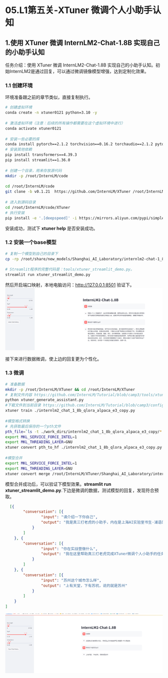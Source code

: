 # 05.L1第五关-XTuner 微调个人小助手认知

## 1.使用 XTuner 微调 InternLM2-Chat-1.8B 实现自己的小助手认知

任务介绍：使用 XTuner 微调 InternLM2-Chat-1.8B 实现自己的小助手认知。初始InternLM2是通过回复，可以通过微调镜像模型增强，达到定制化效果。

### 1.1 创建环境
环境准备跟之前的章节类似，直接复制执行。
```bash
# 创建虚拟环境
conda create -n xtuner0121 python=3.10 -y

# 激活虚拟环境（注意：后续的所有操作都需要在这个虚拟环境中进行）
conda activate xtuner0121

# 安装一些必要的库
conda install pytorch==2.1.2 torchvision==0.16.2 torchaudio==2.1.2 pytorch-cuda=12.1 -c pytorch -c nvidia -y
# 安装其他依赖
pip install transformers==4.39.3
pip install streamlit==1.36.0

# 创建一个目录，用来存放源代码
mkdir -p /root/InternLM/code

cd /root/InternLM/code
git clone -b v0.1.21  https://github.com/InternLM/XTuner /root/InternLM/code/XTuner

# 进入到源码目录
cd /root/InternLM/code/XTuner
# 执行安装
pip install -e '.[deepspeed]' -i https://mirrors.aliyun.com/pypi/simple/
```

安装成功，测试下 **xtuner help** 是否安装成功。

### 1.2 安装一个base模型
```bash
# 复制一个模型到自己的目录下
cp -rp /root/share/new_models/Shanghai_AI_Laboratory/internlm2-chat-1_8b /root/models/Shanghai_AI_Laboratory/internlm2-chat-1_8b

# Streamlit程序的完整代码是：tools/xtuner_streamlit_demo.py。
streamlit run xtuner_streamlit_demo.py
```
然后开启端口映射，本地电脑访问：http://127.0.0.1:8501 验证下。
![](../images/24-04-08.png)

接下来进行数据微调，使上边的回复更为个性化。

### 1.3 微调

```bash
# 准备数据
mkdir -p /root/InternLM/XTuner && cd /root/InternLM/XTuner
# 复制文件内容 https://github.com/InternLM/Tutorial/blob/camp3/tools/xtuner_generate_assistant.py
python xtuner_generate_assistant.py
#下载文件到当前目录 https://github.com/InternLM/Tutorial/blob/camp3/configs/internlm2_chat_1_8b_qlora_alpaca_e3_copy.py
xtuner train ./internlm2_chat_1_8b_qlora_alpaca_e3_copy.py

#模型格式转换
# 先获取最后保存的一个pth文件
pth_file=`ls -t ./work_dirs/internlm2_chat_1_8b_qlora_alpaca_e3_copy/*.pth | head -n 1`
export MKL_SERVICE_FORCE_INTEL=1
export MKL_THREADING_LAYER=GNU
xtuner convert pth_to_hf ./internlm2_chat_1_8b_qlora_alpaca_e3_copy.py ${pth_file} ./hf

#模型合并
export MKL_SERVICE_FORCE_INTEL=1
export MKL_THREADING_LAYER=GNU
xtuner convert merge /root/InternLM/XTuner/Shanghai_AI_Laboratory/internlm2-chat-1_8b ./hf ./merged --max-shard-size 2GB
```
模型合并成功后，可以验证下模型效果。**streamlit run xtuner_streamlit_demo.py**.下边是微调的数据，测试模型的回复，发现符合预取。
```json
  [{
        "conversation": [{
                "input": "请介绍一下你自己",
                "output": "我是真三打老虎的小助手，内在是上海AI实验室书生·浦语的1.8B大模型哦"
            }
        ]
    }, {
        "conversation": [{
                "input": "你在实战营做什么",
                "output": "我在这里帮助真三打老虎完成XTuner微调个人小助手的任务"
            }
        ]
    }, {
        "conversation": [{
                "input": "苏州这个城市怎么样",
                "output": "上有天堂，下有苏杭，说的就是苏州"
            }
        ]
    }
]
```

![](../images/24-04-09.png)


<br><br>
<Vssue :title="$title" />
